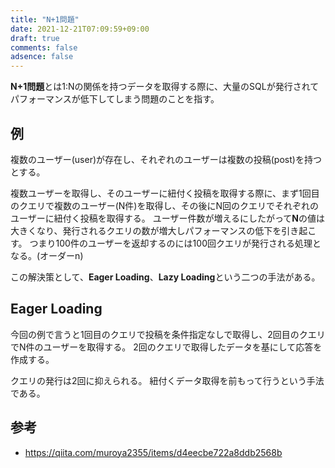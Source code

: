 ```yaml
---
title: "N+1問題"
date: 2021-12-21T07:09:59+09:00
draft: true
comments: false
adsence: false
---
```


**N+1問題**とは1:Nの関係を持つデータを取得する際に、大量のSQLが発行されてパフォーマンスが低下してしまう問題のことを指す。

## 例

複数のユーザー(user)が存在し、それぞれのユーザーは複数の投稿(post)を持つとする。

複数ユーザーを取得し、そのユーザーに紐付く投稿を取得する際に、まず1回目のクエリで複数のユーザー(N件)を取得し、その後にN回のクエリでそれぞれのユーザーに紐付く投稿を取得する。
ユーザー件数が増えるにしたがって**N**の値は大きくなり、発行されるクエリの数が増大しパフォーマンスの低下を引き起こす。
つまり100件のユーザーを返却するのには100回クエリが発行される処理となる。(オーダーn)

この解決策として、**Eager Loading**、**Lazy Loading**という二つの手法がある。

## Eager Loading

今回の例で言うと1回目のクエリで投稿を条件指定なしで取得し、2回目のクエリでN件のユーザーを取得する。
2回のクエリで取得したデータを基にして応答を作成する。

クエリの発行は2回に抑えられる。
紐付くデータ取得を前もって行うという手法である。

## 参考

- https://qiita.com/muroya2355/items/d4eecbe722a8ddb2568b
